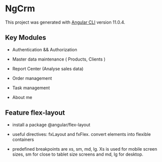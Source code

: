 # NgCrm

This project was generated with [Angular CLI](https://github.com/angular/angular-cli) version 11.0.4.

## Key Modules

- Authentication && Authorization

- Master data maintenance ( Products, Clients )

- Report Center (Analyse sales data)

- Order management

- Task management

- About me

## Feature flex-layout

- install a package @angular/flex-layout

- useful directives: fxLayout and fxFlex. convert elements into flexible containers

- predefined breakpoints are xs, sm, md, lg. Xs is used for mobile screen sizes, sm for close to tablet size screens and md, lg for desktop.
